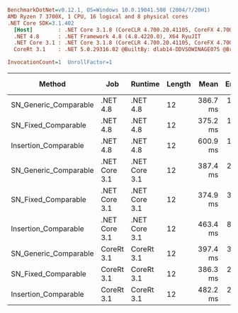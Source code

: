 ``` ini

BenchmarkDotNet=v0.12.1, OS=Windows 10.0.19041.508 (2004/?/20H1)
AMD Ryzen 7 3700X, 1 CPU, 16 logical and 8 physical cores
.NET Core SDK=3.1.402
  [Host]        : .NET Core 3.1.8 (CoreCLR 4.700.20.41105, CoreFX 4.700.20.41903), X64 RyuJIT
  .NET 4.8      : .NET Framework 4.8 (4.8.4220.0), X64 RyuJIT
  .NET Core 3.1 : .NET Core 3.1.8 (CoreCLR 4.700.20.41105, CoreFX 4.700.20.41903), X64 RyuJIT
  CoreRt 3.1    : .NET 5.0.29316.02 @BuiltBy: dlab14-DDVSOWINAGE075 @Branch: master @Commit: 40be8b7e2598b2ccb827fd90cd30c0e2d4496941, X64 AOT

InvocationCount=1  UnrollFactor=1  

```
|                Method |           Job |       Runtime | Length |     Mean |   Error |  StdDev | Gen 0 | Gen 1 | Gen 2 | Allocated |
|---------------------- |-------------- |-------------- |------- |---------:|--------:|--------:|------:|------:|------:|----------:|
| SN_Generic_Comparable |      .NET 4.8 |      .NET 4.8 |     12 | 386.7 ms | 1.83 ms | 1.53 ms |     - |     - |     - |         - |
|   SN_Fixed_Comparable |      .NET 4.8 |      .NET 4.8 |     12 | 375.2 ms | 1.65 ms | 1.47 ms |     - |     - |     - |         - |
|  Insertion_Comparable |      .NET 4.8 |      .NET 4.8 |     12 | 600.9 ms | 1.28 ms | 1.20 ms |     - |     - |     - |         - |
| SN_Generic_Comparable | .NET Core 3.1 | .NET Core 3.1 |     12 | 387.4 ms | 2.24 ms | 2.09 ms |     - |     - |     - |         - |
|   SN_Fixed_Comparable | .NET Core 3.1 | .NET Core 3.1 |     12 | 374.9 ms | 3.52 ms | 3.29 ms |     - |     - |     - |    1336 B |
|  Insertion_Comparable | .NET Core 3.1 | .NET Core 3.1 |     12 | 463.4 ms | 8.96 ms | 9.59 ms |     - |     - |     - |   14416 B |
| SN_Generic_Comparable |    CoreRt 3.1 |    CoreRt 3.1 |     12 | 397.4 ms | 3.16 ms | 2.95 ms |     - |     - |     - |         - |
|   SN_Fixed_Comparable |    CoreRt 3.1 |    CoreRt 3.1 |     12 | 386.3 ms | 2.33 ms | 2.18 ms |     - |     - |     - |         - |
|  Insertion_Comparable |    CoreRt 3.1 |    CoreRt 3.1 |     12 | 482.2 ms | 2.83 ms | 2.65 ms |     - |     - |     - |         - |
